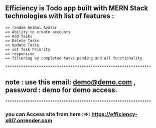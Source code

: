 ## Efficiency is Todo app built with MERN Stack technologies with list of features :

    => random Animal Avatar
    => Ability to create accounts
    => Add Tasks
    => Delete Tasks
    => Update Tasks
    => set Task Priority
    => responsive
    => filtering by completed tasks pending and all functionality
    
    *****************************************************************
## note : use this email: demo@demo.com , password : demo for demo access. 
    *****************************************************************
### you can Access site from here :=>: https://efficiency-x6l7.onrender.com
